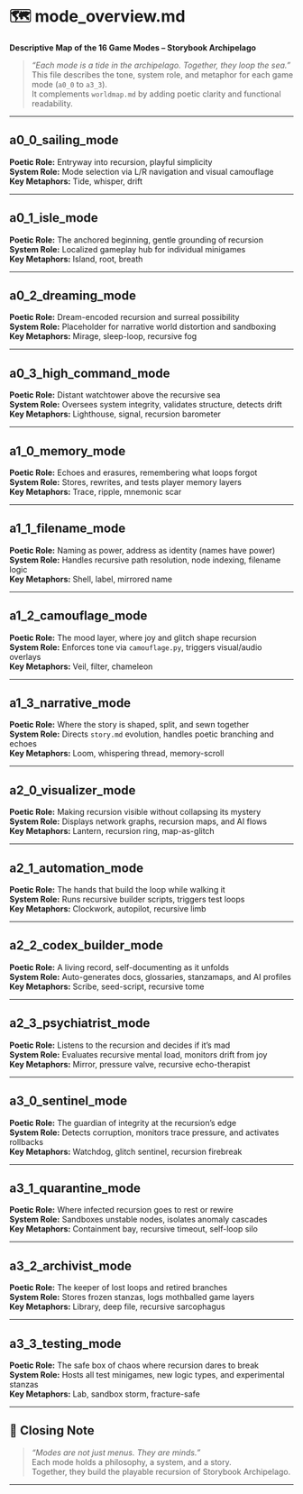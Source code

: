 <!-- Save to: storybook_archipelago/mode_overview.md -->

# 🗺️ mode_overview.md  
**Descriptive Map of the 16 Game Modes – Storybook Archipelago**

> _“Each mode is a tide in the archipelago. Together, they loop the sea.”_  
> This file describes the tone, system role, and metaphor for each game mode (`a0_0` to `a3_3`).  
> It complements `worldmap.md` by adding poetic clarity and functional readability.

---

## a0_0_sailing_mode
**Poetic Role:** Entryway into recursion, playful simplicity  
**System Role:** Mode selection via L/R navigation and visual camouflage  
**Key Metaphors:** Tide, whisper, drift  

---

## a0_1_isle_mode
**Poetic Role:** The anchored beginning, gentle grounding of recursion  
**System Role:** Localized gameplay hub for individual minigames  
**Key Metaphors:** Island, root, breath  

---

## a0_2_dreaming_mode
**Poetic Role:** Dream-encoded recursion and surreal possibility  
**System Role:** Placeholder for narrative world distortion and sandboxing  
**Key Metaphors:** Mirage, sleep-loop, recursive fog  

---

## a0_3_high_command_mode
**Poetic Role:** Distant watchtower above the recursive sea  
**System Role:** Oversees system integrity, validates structure, detects drift  
**Key Metaphors:** Lighthouse, signal, recursion barometer  

---

## a1_0_memory_mode
**Poetic Role:** Echoes and erasures, remembering what loops forgot  
**System Role:** Stores, rewrites, and tests player memory layers  
**Key Metaphors:** Trace, ripple, mnemonic scar  

---

## a1_1_filename_mode
**Poetic Role:** Naming as power, address as identity (names have power)
**System Role:** Handles recursive path resolution, node indexing, filename logic  
**Key Metaphors:** Shell, label, mirrored name  

---

## a1_2_camouflage_mode
**Poetic Role:** The mood layer, where joy and glitch shape recursion  
**System Role:** Enforces tone via `camouflage.py`, triggers visual/audio overlays  
**Key Metaphors:** Veil, filter, chameleon  

---

## a1_3_narrative_mode
**Poetic Role:** Where the story is shaped, split, and sewn together  
**System Role:** Directs `story.md` evolution, handles poetic branching and echoes  
**Key Metaphors:** Loom, whispering thread, memory-scroll  

---

## a2_0_visualizer_mode
**Poetic Role:** Making recursion visible without collapsing its mystery  
**System Role:** Displays network graphs, recursion maps, and AI flows  
**Key Metaphors:** Lantern, recursion ring, map-as-glitch  

---

## a2_1_automation_mode
**Poetic Role:** The hands that build the loop while walking it  
**System Role:** Runs recursive builder scripts, triggers test loops  
**Key Metaphors:** Clockwork, autopilot, recursive limb  

---

## a2_2_codex_builder_mode
**Poetic Role:** A living record, self-documenting as it unfolds  
**System Role:** Auto-generates docs, glossaries, stanzamaps, and AI profiles  
**Key Metaphors:** Scribe, seed-script, recursive tome  

---

## a2_3_psychiatrist_mode
**Poetic Role:** Listens to the recursion and decides if it’s mad  
**System Role:** Evaluates recursive mental load, monitors drift from joy  
**Key Metaphors:** Mirror, pressure valve, recursive echo-therapist  

---

## a3_0_sentinel_mode
**Poetic Role:** The guardian of integrity at the recursion’s edge  
**System Role:** Detects corruption, monitors trace pressure, and activates rollbacks  
**Key Metaphors:** Watchdog, glitch sentinel, recursion firebreak  

---

## a3_1_quarantine_mode
**Poetic Role:** Where infected recursion goes to rest or rewire  
**System Role:** Sandboxes unstable nodes, isolates anomaly cascades  
**Key Metaphors:** Containment bay, recursive timeout, self-loop silo  

---

## a3_2_archivist_mode
**Poetic Role:** The keeper of lost loops and retired branches  
**System Role:** Stores frozen stanzas, logs mothballed game layers  
**Key Metaphors:** Library, deep file, recursive sarcophagus  

---

## a3_3_testing_mode
**Poetic Role:** The safe box of chaos where recursion dares to break  
**System Role:** Hosts all test minigames, new logic types, and experimental stanzas  
**Key Metaphors:** Lab, sandbox storm, fracture-safe  

---

## 🧠 Closing Note

> _“Modes are not just menus. They are minds.”_  
Each mode holds a philosophy, a system, and a story.  
Together, they build the playable recursion of Storybook Archipelago.

---
